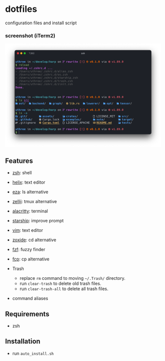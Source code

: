 # dotfiles
configuration files and install script  

### screenshot (iTerm2)
![screenshot](./assets/image/iterm2_screenshot.png)

## Features
- [zsh](https://ja.wikipedia.org/wiki/Z_Shell): shell
- [helix](https://github.com/helix-editor/helix): text editor
- [eza](https://github.com/eza-community/eza): ls alternative
- [zellij](https://github.com/zellij-org/zellij): tmux alternative
- [alacritty](https://github.com/alacritty/alacritty): terminal
- [starship](https://starship.rs/ja-jp/): improve prompt
- [vim](https://github.com/vim/vim): text editor
- [zoxide](https://github.com/ajeetdsouza/zoxide): cd alternative
- [fzf](https://github.com/junegunn/fzf): fuzzy finder
- [fcp](https://github.com/Svetlitski/fcp): cp alternative

- Trash
    - replace `rm` command to moving `~/.Trash/` directory.
    - run `clear-trash` to delete old trash files.
    - run `clear-trash-all` to delete all trash files.
- command aliases

## Requirements
- zsh

## Installation
- run `auto_install.sh`